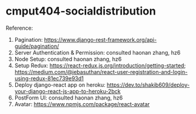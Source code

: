 # cmput404-socialdistribution

Reference: 

1. Pagination: https://www.django-rest-framework.org/api-guide/pagination/
2. Server Authentication & Permission: consulted haonan zhang, hz6
3. Node Setup: consulted haonan zhang, hz6
4. Setup Redux: https://react-redux.js.org/introduction/getting-started; https://medium.com/@jebasuthan/react-user-registration-and-login-using-redux-81ec739e93d1
5. Deploy django-react app on heroku: https://dev.to/shakib609/deploy-your-django-react-js-app-to-heroku-2bck
6. PostForm UI: consulted haonan zhang, hz6
7. Avatar: https://www.npmjs.com/package/react-avatar